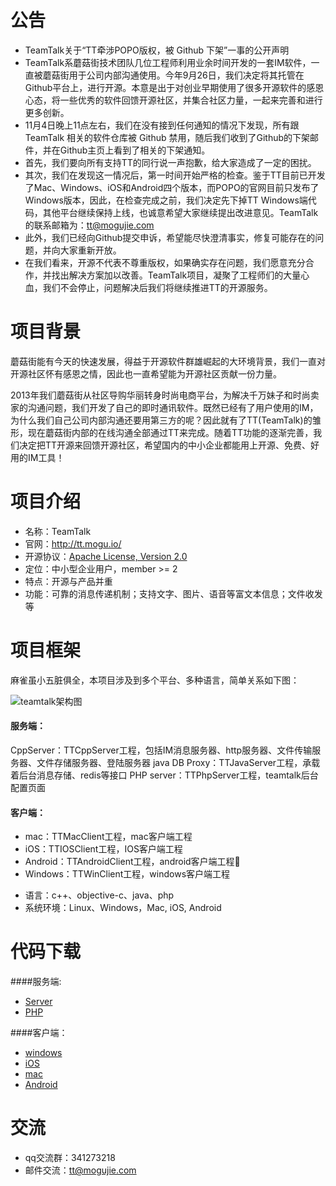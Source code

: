 # 公告
* TeamTalk关于“TT牵涉POPO版权，被 Github 下架”一事的公开声明
* TeamTalk系蘑菇街技术团队几位工程师利用业余时间开发的一套IM软件，一直被蘑菇街用于公司内部沟通使用。今年9月26日，我们决定将其托管在Github平台上，进行开源。本意是出于对创业早期使用了很多开源软件的感恩心态，将一些优秀的软件回馈开源社区，并集合社区力量，一起来完善和进行更多创新。 
* 11月4日晚上11点左右，我们在没有接到任何通知的情况下发现，所有跟 TeamTalk 相关的软件仓库被 Github 禁用，随后我们收到了Github的下架邮件，并在Github主页上看到了相关的下架通知。 
* 首先，我们要向所有支持TT的同行说一声抱歉，给大家造成了一定的困扰。
* 其次，我们在发现这一情况后，第一时间开始严格的检查。鉴于TT目前已开发了Mac、Windows、iOS和Android四个版本，而POPO的官网目前只发布了Windows版本，因此，在检查完成之前，我们决定先下掉TT Windows端代码，其他平台继续保持上线，也诚意希望大家继续提出改进意见。TeamTalk的联系邮箱为：tt@mogujie.com  
* 此外，我们已经向Github提交申诉，希望能尽快澄清事实，修复可能存在的问题，并向大家重新开放。
* 在我们看来，开源不代表不尊重版权，如果确实存在问题，我们愿意充分合作，并找出解决方案加以改善。TeamTalk项目，凝聚了工程师们的大量心血，我们不会停止，问题解决后我们将继续推进TT的开源服务。


# 项目背景

蘑菇街能有今天的快速发展，得益于开源软件群雄崛起的大环境背景，我们一直对开源社区怀有感恩之情，因此也一直希望能为开源社区贡献一份力量。

2013年我们蘑菇街从社区导购华丽转身时尚电商平台，为解决千万妹子和时尚卖家的沟通问题，我们开发了自己的即时通讯软件。既然已经有了用户使用的IM，为什么我们自己公司内部沟通还要用第三方的呢？因此就有了TT(TeamTalk)的雏形，现在蘑菇街内部的在线沟通全部通过TT来完成。随着TT功能的逐渐完善，我们决定把TT开源来回馈开源社区，希望国内的中小企业都能用上开源、免费、好用的IM工具！

# 项目介绍
* 名称：TeamTalk
* 官网：http://tt.mogu.io/
* 开源协议：[Apache License, Version 2.0](http://www.apache.org/licenses/LICENSE-2.0.html)
* 定位：中小型企业用户，member >= 2
* 特点：开源与产品并重
* 功能：可靠的消息传递机制；支持文字、图片、语音等富文本信息；文件收发等	

# 项目框架


麻雀虽小五脏俱全，本项目涉及到多个平台、多种语言，简单关系如下图：
     
![teamtalk架构图](http://s6.mogucdn.com/b7/pic/140921/7n6ih_ieygmzjsmiywezjwmmytambqhayde_514x551.jpg)


#### 服务端：
     
CppServer：TTCppServer工程，包括IM消息服务器、http服务器、文件传输服务器、文件存储服务器、登陆服务器
java DB Proxy：TTJavaServer工程，承载着后台消息存储、redis等接口
PHP server：TTPhpServer工程，teamtalk后台配置页面

#### 客户端：

- mac：TTMacClient工程，mac客户端工程
- iOS：TTIOSClient工程，IOS客户端工程
- Android：TTAndroidClient工程，android客户端工程
- Windows：TTWinClient工程，windows客户端工程

* 语言：c++、objective-c、java、php
* 系统环境：Linux、Windows，Mac, iOS, Android

# 代码下载

####服务端:

- [Server](https://github.com/mogutt/TTServer)
- [PHP](https://github.com/mogutt/TTPhpServer)

####客户端：

- [windows](https://github.com/mogutt/TTWinClient)
- [iOS](https://github.com/mogutt/TTiOSClient)
- [mac](https://github.com/mogutt/TTMacClient)
- [Android](https://github.com/mogutt/TTAndroidClient)

# 交流

* qq交流群：341273218
* 邮件交流：tt@mogujie.com
